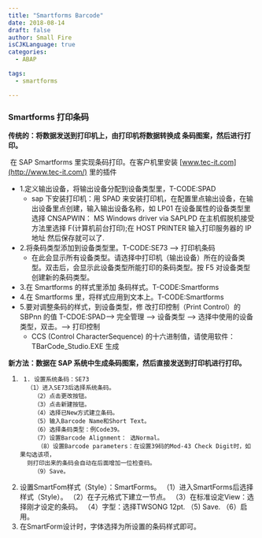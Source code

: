 ```yaml
---
title: "Smartforms Barcode"
date: 2018-08-14
draft: false
author: Small Fire
isCJKLanguage: true
categories: 
  - ABAP

tags: 
  - smartforms

---
```




### Smartforms 打印条码

**传统的：将数据发送到打印机上，由打印机将数据转换成 条码图案，然后进行打印。**

​	在 SAP Smartforms 里实现条码打印。在客户机里安装 [www.tec-it.com](http://www.tec-it.com/) 里的插件

- 1.定义输出设备，将输出设备分配到设备类型里，T-CODE:SPAD
  - sap 下安装打印机：用 SPAD 来安装打印机，在配置里点输出设备，在输出设备里点创建，输入输出设备名称，如 LP01
    在设备属性的设备类型里选择 CNSAPWIN： MS Windows driver via SAPLPD
    在主机假脱机接受方法里选择 F(计算机前台打印);在 HOST PRINTER 输入打印服务器的 IP 地址
    然后保存就可以了.
- 2.将条码类型添加到设备类型里。T-CODE:SE73 --> 打印机条码
  - 在此会显示所有设备类型。请选择中打印机（输出设备）所在的设备类型。双击后，会显示此设备类型所能打印的条码类型。按 F5 对设备类型创建新的条码类型。
- 3.在 Smartforms 的样式里添加 条码样式。T-CODE:Smartforms
- 4.在 Smartforms 里，将样式应用到文本上。T-CODE:Smartforms
- 5.要对调整条码的样式，到设备类型，修 改打印控制（Print Control）的 SBPnn 的值 T-CDOE:SPAD--> 完全管理 --> 设备类型 --> 选择中使用的设备类型，双击。--> 打印控制
  - CCS (Control CharacterSequence) 的十六进制值，请使用软件：TBarCode_Studio.EXE 生成

**新方法：数据在 SAP 系统中生成条码图案，然后直接发送到打印机进行打印。**

1. ```JS
    1. 设置系统条码：SE73
     （1）进入SE73后选择系统条码。
       （2）点击更改按钮。
       （3）点击新建按钮。
       （4）选择已New方式建立条码。
       （5）输入Barcode Name和Short Text。
       （6）选择条码类型：例Code39。
       （7）设置Barcode Alignment： 选Normal。
        （8）设置Barcode parameters：在设置39码的Mod-43 Check Digit时，如果勾选该项，
     则打印出来的条码会自动在后面增加一位检查码。
       （9）Save。
  2. 设置SmartFom样式（Style）：SmartForms。
     （1）进入SmartForms后选择样式（Style）。
       （2）在子元格式下建立一节点。
       （3）在标准设定View：选择刚才设定的条码。
       （4）字型：选择TWSONG  12pt.
       （5)  Save.
       （6）启用。
  3. 在SmartForm设计时，字体选择为所设置的条码样式即可。
  ```
  
  